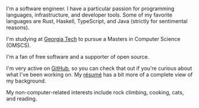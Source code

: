 <!-- markdownlint-disable first-line-heading -->

I'm a software engineer. I have a particular passion for programming languages, infrastructure, and developer tools.
Some of my favorite languages are Rust, Haskell, TypeScript, and Java (strictly for sentimental reasons).

I'm studying at [Georgia Tech](https://omscs.gatech.edu/) to pursue a Masters in Computer Science (OMSCS).

I'm a fan of free software and a supporter of open source.

I'm very active on [GitHub](https://github.com/shepherdjerred),
so you can check that out if you're curious about what I've been working on.
My [résumé](https://resume.sjer.red/) has a bit more of a complete view of my background.

My non-computer-related interests include rock climbing, cooking, cats, and reading.
